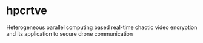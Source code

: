# hpcrtve
 Heterogeneous parallel computing based real-time chaotic video encryption and its application to secure drone communication
